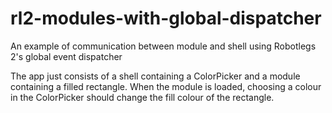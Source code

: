rl2-modules-with-global-dispatcher
==================================

An example of communication between module and shell using Robotlegs 2&#39;s  global event dispatcher

The app just consists of a shell containing a ColorPicker and a module containing a filled rectangle.  When the module is loaded, choosing a colour in the ColorPicker should change the fill colour of the rectangle.

